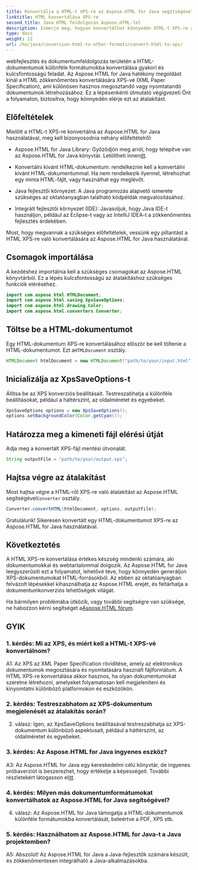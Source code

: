 ```yaml
---
title: Konvertálja a HTML-t XPS-re az Aspose.HTML for Java segítségével
linktitle: HTML konvertálása XPS-re
second_title: Java HTML feldolgozás Aspose.HTML-lel
description: Ismerje meg, hogyan konvertálhat könnyedén HTML-t XPS-re az Aspose.HTML for Java segítségével. Könnyedén hozhat létre többplatformos dokumentumokat.
type: docs
weight: 12
url: /hu/java/conversion-html-to-other-formats/convert-html-to-xps/
---
```

webfejlesztés és dokumentumfeldolgozás területén a HTML-dokumentumok különféle formátumokba konvertálása gyakori és kulcsfontosságú feladat. Az Aspose.HTML for Java hatékony megoldást kínál a HTML zökkenőmentes konvertálására XPS-vé (XML Paper Specification), ami különösen hasznos megosztandó vagy nyomtatandó dokumentumok létrehozásához. Ez a lépésenkénti útmutató végigvezeti Önt a folyamaton, biztosítva, hogy könnyedén elérje ezt az átalakítást.

## Előfeltételek

Mielőtt a HTML-t XPS-re konvertálná az Aspose.HTML for Java használatával, meg kell bizonyosodnia néhány előfeltételről:

-  Aspose.HTML for Java Library: Győződjön meg arról, hogy telepítve van az Aspose.HTML for Java könyvtár. Letöltheti innen[itt](https://releases.aspose.com/html/java/).

- Konvertálni kívánt HTML-dokumentum: rendelkeznie kell a konvertálni kívánt HTML-dokumentummal. Ha nem rendelkezik ilyennel, létrehozhat egy minta HTML-fájlt, vagy használhat egy meglévőt.

- Java fejlesztői környezet: A Java programozás alapvető ismerete szükséges az oktatóanyagban található kódpéldák megvalósításához.

- Integrált fejlesztői környezet (IDE): Javasoljuk, hogy Java IDE-t használjon, például az Eclipse-t vagy az IntelliJ IDEA-t a zökkenőmentes fejlesztés érdekében.

Most, hogy megvannak a szükséges előfeltételek, vessünk egy pillantást a HTML XPS-re való konvertálására az Aspose.HTML for Java használatával.

## Csomagok importálása

A kezdéshez importálnia kell a szükséges csomagokat az Aspose.HTML könyvtárból. Ez a lépés kulcsfontosságú az átalakításhoz szükséges funkciók eléréséhez.

```java
import com.aspose.html.HTMLDocument;
import com.aspose.html.saving.XpsSaveOptions;
import com.aspose.html.drawing.Color;
import com.aspose.html.converters.Converter;
```

## Töltse be a HTML-dokumentumot

 Egy HTML-dokumentum XPS-re konvertálásához először be kell töltenie a HTML-dokumentumot. Ezt a`HTMLDocument` osztály.

```java
HTMLDocument htmlDocument = new HTMLDocument("path/to/your/input.html");
```

## Inicializálja az XpsSaveOptions-t

Állítsa be az XPS konverziós beállításait. Testreszabhatja a különféle beállításokat, például a háttérszínt, az oldalméretet és egyebeket.

```java
XpsSaveOptions options = new XpsSaveOptions();
options.setBackgroundColor(Color.getCyan());
```

## Határozza meg a kimeneti fájl elérési útját

Adja meg a konvertált XPS-fájl mentési útvonalát.

```java
String outputFile = "path/to/your/output.xps";
```

## Hajtsa végre az átalakítást

 Most hajtsa végre a HTML-ről XPS-re való átalakítást az Aspose.HTML segítségével`Converter` osztály.

```java
Converter.convertHTML(htmlDocument, options, outputFile);
```

Gratulálunk! Sikeresen konvertált egy HTML-dokumentumot XPS-re az Aspose.HTML for Java használatával.

## Következtetés

A HTML XPS-re konvertálása értékes készség mindenki számára, aki dokumentumokkal és webtartalommal dolgozik. Az Aspose.HTML for Java leegyszerűsíti ezt a folyamatot, lehetővé téve, hogy könnyedén generáljon XPS-dokumentumokat HTML-forrásokból. Az ebben az oktatóanyagban felvázolt lépésekkel kihasználhatja az Aspose.HTML erejét, és feltárhatja a dokumentumkonverziós lehetőségek világát.

 Ha bármilyen problémába ütközik, vagy további segítségre van szüksége, ne habozzon kérni segítséget a[Aspose.HTML fórum](https://forum.aspose.com/).

## GYIK

### 1. kérdés: Mi az XPS, és miért kell a HTML-t XPS-vé konvertálnom?

A1: Az XPS az XML Paper Specification rövidítése, amely az elektronikus dokumentumok megosztására és nyomtatására használt fájlformátum. A HTML XPS-re konvertálása akkor hasznos, ha olyan dokumentumokat szeretne létrehozni, amelyeket folyamatosan kell megjeleníteni és kinyomtatni különböző platformokon és eszközökön.

### 2. kérdés: Testreszabhatom az XPS-dokumentum megjelenését az átalakítás során?

2. válasz: Igen, az XpsSaveOptions beállításával testreszabhatja az XPS-dokumentum különböző aspektusait, például a háttérszínt, az oldalméretet és egyebeket.

### 3. kérdés: Az Aspose.HTML for Java ingyenes eszköz?

 A3: Az Aspose.HTML for Java egy kereskedelmi célú könyvtár, de ingyenes próbaverziót is beszerezhet, hogy értékelje a képességeit. További részletekért látogasson el[itt](https://releases.aspose.com/html/java).

### 4. kérdés: Milyen más dokumentumformátumokat konvertálhatok az Aspose.HTML for Java segítségével?

4. válasz: Az Aspose.HTML for Java támogatja a HTML-dokumentumok különféle formátumokba konvertálását, beleértve a PDF, XPS stb.

### 5. kérdés: Használhatom az Aspose.HTML for Java-t a Java projektemben?

A5: Abszolút! Az Aspose.HTML for Java a Java-fejlesztők számára készült, és zökkenőmentesen integrálható a Java-alkalmazásokba.